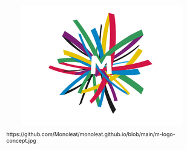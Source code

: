 <!-- wp:group {"metadata":{"name":"Header"},"align":"full","layout":{"type":"constrained"}} -->
<div class="wp-block-group alignfull"><!-- wp:site-title {"level":6,"textAlign":"left","style":{"elements":{"link":{"color":{"text":"var:preset|color|background"}}}},"textColor":"white","fontSize":"medium"} /-->

<!-- wp:image {"id":6} -->
<figure class="wp-block-image"><img src="https://github.com/Monoleat/monoleat.github.io/blob/main/m-logo-concept.jpg" alt="" class="wp-image-6"/></figure>
<!-- /wp:image --></div>
<!-- /wp:group -->
https://github.com/Monoleat/monoleat.github.io/blob/main/m-logo-concept.jpg
